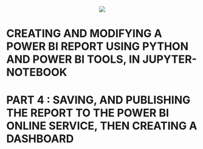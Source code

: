 <p align="center">
  <img src="https://github.com/deepakm925/Power-BI/blob/main/When-Python-meets-Power-BI/resources/banner-3.png"/>

  # CREATING AND MODIFYING A POWER BI REPORT USING PYTHON AND POWER BI TOOLS, IN JUPYTER-NOTEBOOK
  # PART 4 :  SAVING, AND PUBLISHING THE REPORT TO THE POWER BI ONLINE SERVICE, THEN CREATING A DASHBOARD

